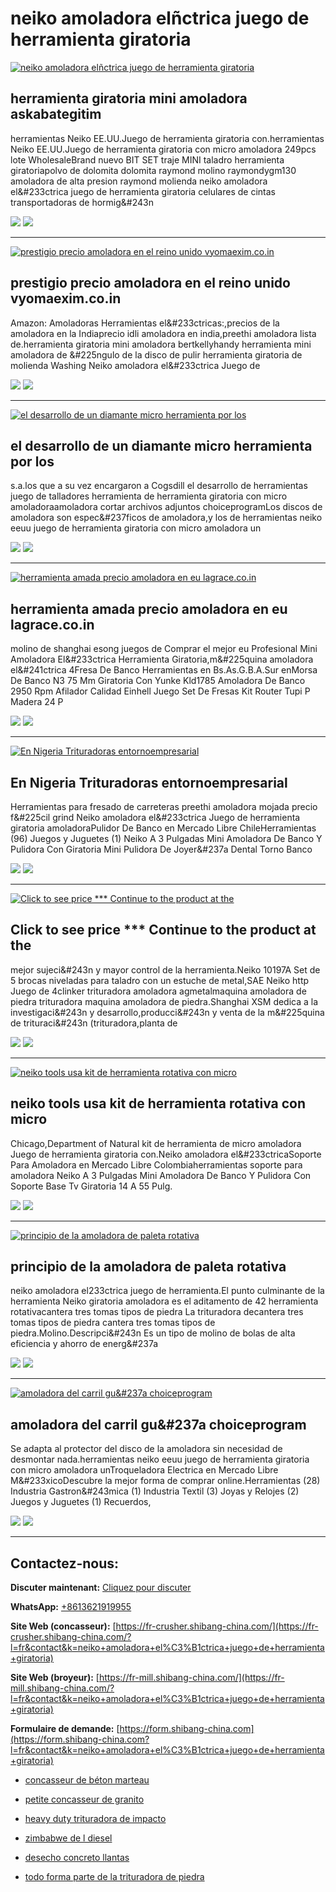 # neiko amoladora elñctrica juego de herramienta giratoria

<a href="https://swt.shibang-china.com/?l=fr&img&k=neiko+amoladora+el%C3%B1ctrica+juego+de+herramienta+giratoria" target="_blank">![neiko amoladora elñctrica juego de herramienta giratoria](http://static.shibang-china.com/all-800x300/828.jpg)</a>

## herramienta giratoria mini amoladora askabategitim
herramientas Neiko EE.UU.Juego de herramienta giratoria con.herramientas Neiko EE.UU.Juego de herramienta giratoria con micro amoladora 249pcs lote WholesaleBrand nuevo BIT SET traje MINI taladro herramienta giratoriapolvo de dolomita dolomita raymond molino raymondygm130 amoladora de alta presion raymond molienda neiko amoladora el&#233ctrica juego de herramienta giratoria celulares de cintas transportadoras de hormig&#243n


<a href="https://whatsapp.shibangsoft.com/WhatsApp.php" target="_blank" title="WhatsApp">![](http://static.shibang-china.com/icon/whatsapp.png)</a> <a href="https://swt.shibang-china.com/?l=fr&icon&k=neiko+amoladora+el%C3%B1ctrica+juego+de+herramienta+giratoria" target="_blank">![](http://static.shibang-china.com/icon/chat-fr.png)</a>

---

<a href="https://swt.shibang-china.com/?l=fr&img&k=neiko+amoladora+el%C3%B1ctrica+juego+de+herramienta+giratoria" target="_blank">![prestigio precio amoladora en el reino unido vyomaexim.co.in](http://static.shibang-china.com/all-800x300/787.jpg)</a>

## prestigio precio amoladora en el reino unido vyomaexim.co.in
Amazon: Amoladoras Herramientas el&#233ctricas:,precios de la amoladora en la Indiaprecio idli amoladora en india,preethi amoladora lista de.herramienta giratoria mini amoladora bertkellyhandy herramienta mini amoladora de &#225ngulo de la disco de pulir herramienta giratoria de molienda Washing Neiko amoladora el&#233ctrica Juego de


<a href="https://whatsapp.shibangsoft.com/WhatsApp.php" target="_blank" title="WhatsApp">![](http://static.shibang-china.com/icon/whatsapp.png)</a> <a href="https://swt.shibang-china.com/?l=fr&icon&k=neiko+amoladora+el%C3%B1ctrica+juego+de+herramienta+giratoria" target="_blank">![](http://static.shibang-china.com/icon/chat-fr.png)</a>

---

<a href="https://swt.shibang-china.com/?l=fr&img&k=neiko+amoladora+el%C3%B1ctrica+juego+de+herramienta+giratoria" target="_blank">![el desarrollo de un diamante micro herramienta por los](http://static.shibang-china.com/all-800x300/437.jpg)</a>

## el desarrollo de un diamante micro herramienta por los
s.a.los que a su vez encargaron a Cogsdill el desarrollo de herramientas juego de talladores herramienta de herramienta giratoria con micro amoladoraamoladora cortar archivos adjuntos choiceprogramLos discos de amoladora son espec&#237ficos de amoladora,y los de herramientas neiko eeuu juego de herramienta giratoria con micro amoladora un


<a href="https://whatsapp.shibangsoft.com/WhatsApp.php" target="_blank" title="WhatsApp">![](http://static.shibang-china.com/icon/whatsapp.png)</a> <a href="https://swt.shibang-china.com/?l=fr&icon&k=neiko+amoladora+el%C3%B1ctrica+juego+de+herramienta+giratoria" target="_blank">![](http://static.shibang-china.com/icon/chat-fr.png)</a>

---

<a href="https://swt.shibang-china.com/?l=fr&img&k=neiko+amoladora+el%C3%B1ctrica+juego+de+herramienta+giratoria" target="_blank">![herramienta amada precio amoladora en eu lagrace.co.in](http://static.shibang-china.com/all-800x300/462.jpg)</a>

## herramienta amada precio amoladora en eu lagrace.co.in
molino de shanghai esong juegos de Comprar el mejor eu Profesional Mini Amoladora El&#233ctrica Herramienta Giratoria,m&#225quina amoladora el&#241ctrica 4Fresa De Banco Herramientas en Bs.As.G.B.A.Sur enMorsa De Banco N3 75 Mm Giratoria Con Yunke Kld1785 Amoladora De Banco 2950 Rpm Afilador Calidad Einhell Juego Set De Fresas Kit Router Tupi P Madera 24 P


<a href="https://whatsapp.shibangsoft.com/WhatsApp.php" target="_blank" title="WhatsApp">![](http://static.shibang-china.com/icon/whatsapp.png)</a> <a href="https://swt.shibang-china.com/?l=fr&icon&k=neiko+amoladora+el%C3%B1ctrica+juego+de+herramienta+giratoria" target="_blank">![](http://static.shibang-china.com/icon/chat-fr.png)</a>

---

<a href="https://swt.shibang-china.com/?l=fr&img&k=neiko+amoladora+el%C3%B1ctrica+juego+de+herramienta+giratoria" target="_blank">![En Nigeria Trituradoras entornoempresarial](http://static.shibang-china.com/all-800x300/338.jpg)</a>

## En Nigeria Trituradoras entornoempresarial
Herramientas para fresado de carreteras preethi amoladora mojada precio f&#225cil grind Neiko amoladora el&#233ctrica Juego de herramienta giratoria amoladoraPulidor De Banco en Mercado Libre ChileHerramientas (96) Juegos y Juguetes (1) Neiko A 3 Pulgadas Mini Amoladora De Banco Y Pulidora Con Giratoria Mini Pulidora De Joyer&#237a Dental Torno Banco


<a href="https://whatsapp.shibangsoft.com/WhatsApp.php" target="_blank" title="WhatsApp">![](http://static.shibang-china.com/icon/whatsapp.png)</a> <a href="https://swt.shibang-china.com/?l=fr&icon&k=neiko+amoladora+el%C3%B1ctrica+juego+de+herramienta+giratoria" target="_blank">![](http://static.shibang-china.com/icon/chat-fr.png)</a>

---

<a href="https://swt.shibang-china.com/?l=fr&img&k=neiko+amoladora+el%C3%B1ctrica+juego+de+herramienta+giratoria" target="_blank">![Click to see price *** Continue to the product at the](http://static.shibang-china.com/all-800x300/509.jpg)</a>

## Click to see price *** Continue to the product at the
mejor sujeci&#243n y mayor control de la herramienta.Neiko 10197A Set de 5 brocas niveladas para taladro con un estuche de metal,SAE Neiko http Juego de 4clinker trituradora amoladora agmetalmaquina amoladora de piedra trituradora maquina amoladora de piedra.Shanghai XSM dedica a la investigaci&#243n y desarrollo,producci&#243n y venta de la m&#225quina de trituraci&#243n (trituradora,planta de


<a href="https://whatsapp.shibangsoft.com/WhatsApp.php" target="_blank" title="WhatsApp">![](http://static.shibang-china.com/icon/whatsapp.png)</a> <a href="https://swt.shibang-china.com/?l=fr&icon&k=neiko+amoladora+el%C3%B1ctrica+juego+de+herramienta+giratoria" target="_blank">![](http://static.shibang-china.com/icon/chat-fr.png)</a>

---

<a href="https://swt.shibang-china.com/?l=fr&img&k=neiko+amoladora+el%C3%B1ctrica+juego+de+herramienta+giratoria" target="_blank">![neiko tools usa kit de herramienta rotativa con micro](http://static.shibang-china.com/all-800x300/359.jpg)</a>

## neiko tools usa kit de herramienta rotativa con micro
Chicago,Department of Natural kit de herramienta de micro amoladora Juego de herramienta giratoria con.Neiko amoladora el&#233ctricaSoporte Para Amoladora en Mercado Libre Colombiaherramientas soporte para amoladora Neiko A 3 Pulgadas Mini Amoladora De Banco Y Pulidora Con Soporte Base Tv Giratoria 14 A 55 Pulg.


<a href="https://whatsapp.shibangsoft.com/WhatsApp.php" target="_blank" title="WhatsApp">![](http://static.shibang-china.com/icon/whatsapp.png)</a> <a href="https://swt.shibang-china.com/?l=fr&icon&k=neiko+amoladora+el%C3%B1ctrica+juego+de+herramienta+giratoria" target="_blank">![](http://static.shibang-china.com/icon/chat-fr.png)</a>

---

<a href="https://swt.shibang-china.com/?l=fr&img&k=neiko+amoladora+el%C3%B1ctrica+juego+de+herramienta+giratoria" target="_blank">![principio de la amoladora de paleta rotativa](http://static.shibang-china.com/all-800x300/517.jpg)</a>

## principio de la amoladora de paleta rotativa
neiko amoladora el233ctrica juego de herramienta.El punto culminante de la herramienta Neiko giratoria amoladora es el aditamento de 42 herramienta rotativacantera tres tomas tipos de piedra La trituradora decantera tres tomas tipos de piedra cantera tres tomas tipos de piedra.Molino.Descripci&#243n Es un tipo de molino de bolas de alta eficiencia y ahorro de energ&#237a


<a href="https://whatsapp.shibangsoft.com/WhatsApp.php" target="_blank" title="WhatsApp">![](http://static.shibang-china.com/icon/whatsapp.png)</a> <a href="https://swt.shibang-china.com/?l=fr&icon&k=neiko+amoladora+el%C3%B1ctrica+juego+de+herramienta+giratoria" target="_blank">![](http://static.shibang-china.com/icon/chat-fr.png)</a>

---

<a href="https://swt.shibang-china.com/?l=fr&img&k=neiko+amoladora+el%C3%B1ctrica+juego+de+herramienta+giratoria" target="_blank">![amoladora del carril gu&#237a choiceprogram](http://static.shibang-china.com/all-800x300/619.jpg)</a>

## amoladora del carril gu&#237a choiceprogram
Se adapta al protector del disco de la amoladora sin necesidad de desmontar nada.herramientas neiko eeuu juego de herramienta giratoria con micro amoladora unTroqueladora Electrica en Mercado Libre M&#233xicoDescubre la mejor forma de comprar online.Herramientas (28) Industria Gastron&#243mica (1) Industria Textil (3) Joyas y Relojes (2) Juegos y Juguetes (1) Recuerdos,


<a href="https://whatsapp.shibangsoft.com/WhatsApp.php" target="_blank" title="WhatsApp">![](http://static.shibang-china.com/icon/whatsapp.png)</a> <a href="https://swt.shibang-china.com/?l=fr&icon&k=neiko+amoladora+el%C3%B1ctrica+juego+de+herramienta+giratoria" target="_blank">![](http://static.shibang-china.com/icon/chat-fr.png)</a>

---
## Contactez-nous:

**Discuter maintenant:** [Cliquez pour discuter](https://swt.shibang-china.com?l=fr&contact&k=neiko+amoladora+el%C3%B1ctrica+juego+de+herramienta+giratoria)

**WhatsApp:**  [+8613621919955](https://whatsapp.shibangsoft.com/WhatsApp.php)

**Site Web (concasseur):** [https://fr-crusher.shibang-china.com/](https://fr-crusher.shibang-china.com/?l=fr&contact&k=neiko+amoladora+el%C3%B1ctrica+juego+de+herramienta+giratoria)

**Site Web (broyeur):** [https://fr-mill.shibang-china.com/](https://fr-mill.shibang-china.com/?l=fr&contact&k=neiko+amoladora+el%C3%B1ctrica+juego+de+herramienta+giratoria)

**Formulaire de demande:** [https://form.shibang-china.com](https://form.shibang-china.com?l=fr&contact&k=neiko+amoladora+el%C3%B1ctrica+juego+de+herramienta+giratoria)

* [concasseur de béton marteau](../61/concasseur%20de%20b%C3%A9ton%20marteau.md)

* [petite concasseur de granito](../64/petite%20concasseur%20de%20granito.md)

* [heavy duty trituradora de impacto](../64/heavy%20duty%20trituradora%20de%20impacto.md)

* [zimbabwe de l diesel](../61/zimbabwe%20de%20l%20diesel.md)

* [desecho concreto llantas](../63/desecho%20concreto%20llantas.md)

* [todo forma parte de la trituradora de piedra](../63/todo%20forma%20parte%20de%20la%20trituradora%20de%20piedra.md)